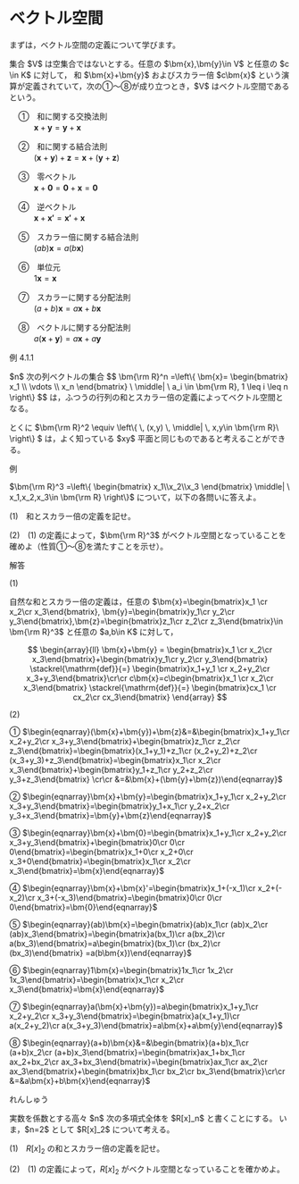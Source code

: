 # ベクトル空間

まずは，ベクトル空間の定義について学びます。

<div class="def">
<p>
集合 $V$ は空集合ではないとする。任意の $\bm{x},\bm{y}\in V$ と任意の $c \in K$ に対して，
和 $\bm{x}+\bm{y}$ およびスカラー倍 $c\bm{x}$ という演算が定義されていて，次の①～⑧が成り立つとき，$V$ はベクトル空間であるという。
<div style="padding-left:1rem;">

①　和に関する交換法則<br>　　$\bm{x}+\bm{y}=\bm{y}+\bm{x}$

②　和に関する結合法則<br>　　$(\bm{x}+\bm{y})+\bm{z}=\bm{x}+(\bm{y}+\bm{z})$

③　零ベクトル<br>　　$\bm{x}+\bm{0}=\bm{0}+\bm{x}=\bm{0}$

④　逆ベクトル<br>　　$\bm{x}+\bm{x'}=\bm{x'}+\bm{x}$

⑤　スカラー倍に関する結合法則<br>　　$(ab)\bm{x}=a(b\bm{x})$

⑥　単位元<br>　　$1\bm{x}=\bm{x}$

⑦　スカラーに関する分配法則<br>　　$(a+b)\bm{x}=a\bm{x}+b\bm{x}$

⑧　ベクトルに関する分配法則<br>　　$a(\bm{x}+\bm{y})=a\bm{x}+a\bm{y}$
</div>
</p>
</div>

<div class="eg-label">例 4.1.1</div>
<div class="eg-text">
<p>
$n$ 次の列ベクトルの集合
$$
\bm{\rm R}^n
=\left\{
	\bm{x}=
	\begin{bmatrix}
		x_1 \\ \vdots \\ x_n
	\end{bmatrix}
	\ \middle| \ 
	a_i \in \bm{\rm R}, 1 \leq i \leq n
\right\}
$$
は，ふつうの行列の和とスカラー倍の定義によってベクトル空間となる。
</p>
<p>
とくに $\bm{\rm R}^2
\equiv \left\{
	\, (x,y)
	\, \middle| \, 
	x,y\in \bm{\rm R}\ 
\right\}
$ は，よく知っている $xy$ 平面と同じものであると考えることができる。
</p>
</div>

<div class="ex">
<span class="ex-circle1">例</span>
<p>
$\bm{\rm R}^3
=\left\{
	\begin{bmatrix}
		x_1\\x_2\\x_3
	\end{bmatrix}
	\middle|
	\ x_1,x_2,x_3\in \bm{\rm R} 
\right\}$ について，以下の各問いに答えよ。

$(1)$　和とスカラー倍の定義を記せ。

$(2)$　$(1)$ の定義によって，$\bm{\rm R}^3$ がベクトル空間となっていることを確めよ（性質①～⑧を満たすことを示せ）。 
</p>

</div>

解答

$(1)$
<div class="answer">
<p class="answer-text">
自然な和とスカラー倍の定義は，任意の
$\bm{x}=\begin{bmatrix}x_1 \cr x_2\cr x_3\end{bmatrix}, \bm{y}=\begin{bmatrix}y_1\cr y_2\cr y_3\end{bmatrix},\bm{z}=\begin{bmatrix}z_1\cr z_2\cr z_3\end{bmatrix}\in \bm{\rm R}^3$ と任意の $a,b\in K$ に対して，

$$
\begin{array}{ll}
\bm{x}+\bm{y} = \begin{bmatrix}x_1 \cr x_2\cr x_3\end{bmatrix}+\begin{bmatrix}y_1\cr y_2\cr y_3\end{bmatrix} 
\stackrel{\mathrm{def}}{=}
\begin{bmatrix}x_1+y_1 \cr x_2+y_2\cr x_3+y_3\end{bmatrix}\cr\cr
c\bm{x}=c\begin{bmatrix}x_1 \cr x_2\cr x_3\end{bmatrix}
\stackrel{\mathrm{def}}{=}
\begin{bmatrix}cx_1 \cr cx_2\cr cx_3\end{bmatrix}
\end{array}
$$
</p>

$(2)$
<p class="answer-text">
①
$\begin{eqnarray}(\bm{x}+\bm{y})+\bm{z}&=&\begin{bmatrix}x_1+y_1\cr x_2+y_2\cr x_3+y_3\end{bmatrix}+\begin{bmatrix}z_1\cr z_2\cr z_3\end{bmatrix}=\begin{bmatrix}(x_1+y_1)+z_1\cr (x_2+y_2)+z_2\cr (x_3+y_3)+z_3\end{bmatrix}=\begin{bmatrix}x_1\cr x_2\cr x_3\end{bmatrix}+\begin{bmatrix}y_1+z_1\cr y_2+z_2\cr y_3+z_3\end{bmatrix}
\cr\cr &=&\bm{x}+(\bm{y}+\bm{z})\end{eqnarray}$

②
$\begin{eqnarray}\bm{x}+\bm{y}=\begin{bmatrix}x_1+y_1\cr x_2+y_2\cr x_3+y_3\end{bmatrix}=\begin{bmatrix}y_1+x_1\cr y_2+x_2\cr y_3+x_3\end{bmatrix}=\bm{y}+\bm{z}\end{eqnarray}$

③
$\begin{eqnarray}\bm{x}+\bm{0}=\begin{bmatrix}x_1+y_1\cr x_2+y_2\cr x_3+y_3\end{bmatrix}+\begin{bmatrix}0\cr 0\cr 0\end{bmatrix}=\begin{bmatrix}x_1+0\cr x_2+0\cr x_3+0\end{bmatrix}=\begin{bmatrix}x_1\cr x_2\cr x_3\end{bmatrix}=\bm{x}\end{eqnarray}$

④
$\begin{eqnarray}\bm{x}+\bm{x}'=\begin{bmatrix}x_1+(-x_1)\cr x_2+(-x_2)\cr x_3+(-x_3)\end{bmatrix}=\begin{bmatrix}0\cr 0\cr 0\end{bmatrix}=\bm{0}\end{eqnarray}$

⑤
$\begin{eqnarray}(ab)\bm{x}=\begin{bmatrix}(ab)x_1\cr (ab)x_2\cr (ab)x_3\end{bmatrix}=\begin{bmatrix}a(bx_1)\cr a(bx_2)\cr a(bx_3)\end{bmatrix}=a\begin{bmatrix}(bx_1)\cr (bx_2)\cr (bx_3)\end{bmatrix} =a(b\bm{x})\end{eqnarray}$

⑥
$\begin{eqnarray}1\bm{x}=\begin{bmatrix}1x_1\cr 1x_2\cr 1x_3\end{bmatrix}=\begin{bmatrix}x_1\cr x_2\cr x_3\end{bmatrix}=\bm{x}\end{eqnarray}$

⑦
$\begin{eqnarray}a(\bm{x}+\bm{y})=a\begin{bmatrix}x_1+y_1\cr x_2+y_2\cr x_3+y_3\end{bmatrix}=\begin{bmatrix}a(x_1+y_1)\cr a(x_2+y_2)\cr a(x_3+y_3)\end{bmatrix}=a\bm{x}+a\bm{y}\end{eqnarray}$

⑧
$\begin{eqnarray}(a+b)\bm{x}&=&\begin{bmatrix}(a+b)x_1\cr (a+b)x_2\cr (a+b)x_3\end{bmatrix}=\begin{bmatrix}ax_1+bx_1\cr ax_2+bx_2\cr ax_3+bx_3\end{bmatrix}=\begin{bmatrix}ax_1\cr ax_2\cr ax_3\end{bmatrix}+\begin{bmatrix}bx_1\cr bx_2\cr bx_3\end{bmatrix}\cr\cr &=&a\bm{x}+b\bm{x}\end{eqnarray}$
</p>
</div>

<div class="prob">
<span class="prob-label">れんしゅう</span>
<p>
実数を係数とする高々 $n$ 次の多項式全体を $R[x]_n$ と書くことにする。 いま，$n=2$ として $R[x]_2$ について考える。 

$(1)$　$R[x]_2$ の和とスカラー倍の定義を記せ。

$(2)$　$(1)$ の定義によって，$R[x]_2$ がベクトル空間となっていることを確かめよ。
</p>
</div>